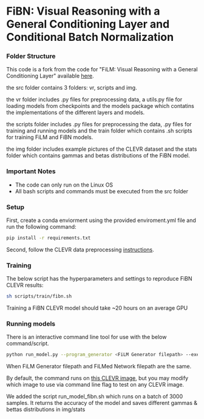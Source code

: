 # FiBN: Visual Reasoning with a General Conditioning Layer and Conditional Batch Normalization

### Folder Structure

This code is a fork from the code for "FiLM: Visual Reasoning with a General Conditioning Layer" available [here](https://github.com/ethanjperez/film).

the src folder contains 3 folders: vr, scripts and img.

the vr folder includes .py files for preprocessing data, a utils.py file for loading models from checkpoints
and the models package which contatins the implementations of the different layers and models.

the scripts folder includes .py files for preprocessing the data, .py files for training and running models 
and  the train folder which contains .sh scripts for training FiLM and FiBN models.

the img folder includes example pictures of the CLEVR dataset and the stats folder which contains gammas and betas distributions of the FiBN model.

### Important Notes
- The code can only run on the Linux OS
- All bash scripts and commands must be executed from the src folder

### Setup
First, create a conda enviorment using the provided enviroment.yml file and run the following command: 
```bash
pip install -r requirements.txt
```

Second, follow the CLEVR data preprocessing [instructions](https://github.com/facebookresearch/clevr-iep/blob/master/TRAINING.md#preprocessing-clevr).

### Training
The below script has the hyperparameters and settings to reproduce FiBN CLEVR results:
```bash
sh scripts/train/fibn.sh
```
Training a FiBN CLEVR model should take ~20 hours on an average GPU

### Running models

There is an interactive command line tool for use with the below command/script.
```bash
python run_model.py --program_generator <FiLM Generator filepath> --execution_engine <FiLMed Network filepath>
```
When FiLM Generator filepath and FiLMed Network filepath are the same.

By default, the command runs on [this CLEVR image](https://github.com/gilzim/film/blob/CBN_layers/img/CLEVR_val_000017.png), but you may modify which image to use via command line flag to test on any CLEVR image.

We added the script run_model_fibn.sh which runs on a batch of 3000 samples. It returns the accuracy of the model
and saves different gammas & bettas distributions in img/stats
